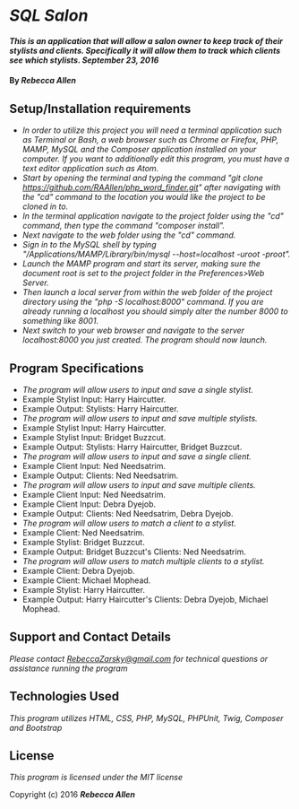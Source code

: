 
# _SQL Salon_

#### _This is an application that will allow a salon owner to keep track of their stylists and clients. Specifically it will allow them to track which clients see which stylists.  September 23, 2016_

#### By _**Rebecca Allen**_

## Setup/Installation requirements

* _In order to utilize this project you will need a terminal application such as Terminal or Bash, a web browser such as Chrome or Firefox, PHP, MAMP, MySQL and the Composer application installed on your computer. If you want to additionally edit this program, you must have a text editor application such as Atom._
* _Start by opening the terminal and typing the command "git clone https://github.com/RAAllen/php_word_finder.git" after navigating with the "cd" command to the location you would like the project to be cloned in to._
* _In the terminal application navigate to the project folder using the "cd" command, then type the command "composer install"._
* _Next navigate to the web folder using the "cd" command._
* _Sign in to the MySQL shell by typing "/Applications/MAMP/Library/bin/mysql --host=localhost -uroot -proot"._
* _Launch the MAMP program and start its server, making sure the document root is set to the project folder in the Preferences>Web Server._
* _Then launch a local server from within the web folder of the project directory using the "php -S localhost:8000" command. If you are already running a localhost you should simply alter the number 8000 to something like 8001._
* _Next switch to your web browser and navigate to the server localhost:8000 you just created. The program should now launch._


## Program Specifications

* _The program will allow users to input and save a single stylist._
* Example Stylist Input: Harry Haircutter.
* Example Output: Stylists: Harry Haircutter.
* _The program will allow users to input and save multiple stylists._
* Example Stylist Input: Harry Haircutter.
* Example Stylist Input: Bridget Buzzcut.
* Example Output: Stylists: Harry Haircutter, Bridget Buzzcut.
* _The program will allow users to input and save a single client._
* Example Client Input: Ned Needsatrim.
* Example Output: Clients: Ned Needsatrim.
* _The program will allow users to input and save multiple clients._
* Example Client Input: Ned Needsatrim.
* Example Client Input: Debra Dyejob.
* Example Output: Clients: Ned Needsatrim, Debra Dyejob.
* _The program will allow users to match a client to a stylist._
* Example Client: Ned Needsatrim.
* Example Stylist: Bridget Buzzcut.
* Example Output: Bridget Buzzcut's Clients: Ned Needsatrim.
* _The program will allow users to match multiple clients to a stylist._
* Example Client: Debra Dyejob.
* Example Client: Michael Mophead.
* Example Stylist: Harry Haircutter.
* Example Output: Harry Haircutter's Clients: Debra Dyejob, Michael Mophead.



## Support and Contact Details

_Please contact RebeccaZarsky@gmail.com for technical questions or assistance running the program_

## Technologies Used

_This program utilizes HTML, CSS, PHP, MySQL, PHPUnit, Twig, Composer and Bootstrap_

## License

*This program is licensed under the MIT license*

Copyright (c) 2016 **_Rebecca Allen_**
